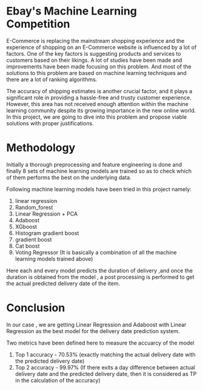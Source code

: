 # Ebay's Machine Learning Competition

E-Commerce is replacing the mainstream shopping experience and the experience of shopping on an E-Commerce website is influenced by a lot of factors. One of the key factors is suggesting products and services to customers based on their likings. A lot of studies have been made and improvements have been made focusing on this problem. And most of the solutions to this problem are based on machine learning techniques and there are a lot of ranking algorithms.  

The accuracy of shipping estimates is another crucial factor, and it plays a significant role in providing a hassle-free and trusty customer experience. However, this area has not received enough attention within the machine learning community despite its growing importance in the new online world. In this project, we are going to dive into this problem and propose viable solutions with proper justifications. 

# Methodology

Initially a thorough preprocessing and feature engineering is done and finally 8 sets of machine learning models are trained so as to check which of them performs the best on the underlying data.

Following machine learning models have been tried in this project namely:
1) linear regression 
2) Random_forest
3) Linear Regression + PCA
4) Adaboost
5) XGboost
6) Histogram gradient boost
7) gradient boost
8) Cat boost
9) Voting Regressor (It is basically a combination of all the machine learning models trained above)

Here each and every model predicts the duration of delivery ,and once the duration is obtained from the model , a post processing is performed to get the actual predicted delivery date of the item.

# Conclusion

In our case , we are getting Linear Regression and Adaboost with Linear Regression as the best model for the delivery date prediction system.

Two metrics have been defined here to measure the accuarcy of the model
1) Top 1 accuracy - 70.53% (exactly matching the actual delivery date with the predicted delivery date)
2) Top 2 accuracy - 99.97% (If there exits a day difference between actual delivery date and the predicted delivery date, then it is considered as TP in the calculation of the accuracy)


